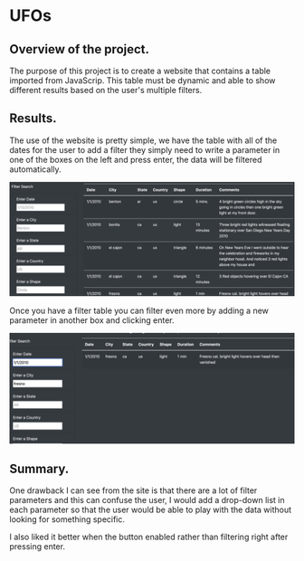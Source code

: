 # UFOs

## Overview of the project.

The purpose of this project is to create a website that contains a table imported from JavaScrip. This table must be dynamic and able to show different results based on the user's multiple filters.

## Results.

The use of the website is pretty simple, we have the table with all of the dates for the user to add a filter they simply need to write a parameter in one of the boxes on the left and press enter, the data will be filtered automatically.

![Getting Started](static/images/CompleteTable.png)

Once you have a filter table you can filter even more by adding a new parameter in another box and clicking enter.

![Getting Started](static/images//FilteredTable.png)

## Summary.

One drawback I can see from the site is that there are a lot of filter parameters and this can confuse the user, I would add a drop-down list in each parameter so that the user would be able to play with the data without looking for something specific.

I also liked it better when the button enabled rather than filtering right after pressing enter.
